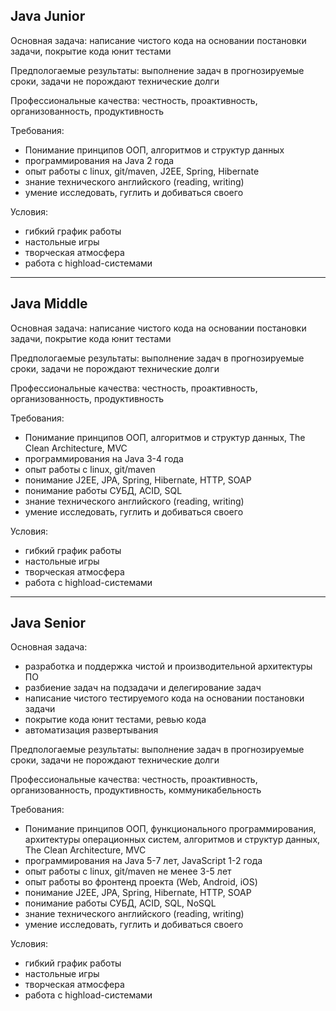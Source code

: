 ## Java Junior

Основная задача: написание чистого кода на основании постановки задачи, покрытие кода юнит тестами

Предпологаемые результаты: выполнение задач в прогнозируемые сроки, задачи не порождают технические долги

Профессиональные качества: честность, проактивность, организованность, продуктивность

Требования:
- Понимание принципов ООП, алгоритмов и структур данных
- программирования на Java 2 года
- опыт работы с linux, git/maven, J2EE, Spring, Hibernate
- знание технического английского (reading, writing)
- умение исследовать, гуглить и добиваться своего

Условия:
- гибкий график работы
- настольные игры
- творческая атмосфера
- работа с highload-системами

---

## Java Middle

Основная задача: написание чистого кода на основании постановки задачи, покрытие кода юнит тестами

Предпологаемые результаты: выполнение задач в прогнозируемые сроки, задачи не порождают технические долги

Профессиональные качества: честность, проактивность, организованность, продуктивность

Требования:
- Понимание принципов ООП, алгоритмов и структур данных, The Clean Architecture, MVC
- программирования на Java 3-4 года
- опыт работы с linux, git/maven
- понимание J2EE, JPA, Spring, Hibernate, HTTP, SOAP
- понимание работы СУБД, ACID, SQL
- знание технического английского (reading, writing)
- умение исследовать, гуглить и добиваться своего

Условия:
- гибкий график работы
- настольные игры
- творческая атмосфера
- работа с highload-системами

---

## Java Senior

Основная задача: 
- разработка и поддержка чистой и производительной архитектуры ПО
- разбиение задач на подзадачи и делегирование задач
- написание чистого тестируемого кода на основании постановки задачи
- покрытие кода юнит тестами, ревью кода
- автоматизация развертывания

Предпологаемые результаты: выполнение задач в прогнозируемые сроки, задачи не порождают технические долги

Профессиональные качества: честность, проактивность, организованность, продуктивность, коммуникабельность

Требования:
- Понимание принципов ООП, функционального программирования, архитектуры операционных систем, алгоритмов и структур данных, The Clean Architecture, MVC
- программирования на Java 5-7 лет, JavaScript 1-2 года
- опыт работы с linux, git/maven не менее 3-5 лет
- опыт работы во фронтенд проекта (Web, Android, iOS)
- понимание J2EE, JPA, Spring, Hibernate, HTTP, SOAP
- понимание работы СУБД, ACID, SQL, NoSQL
- знание технического английского (reading, writing)
- умение исследовать, гуглить и добиваться своего

Условия:
- гибкий график работы
- настольные игры
- творческая атмосфера
- работа с highload-системами

